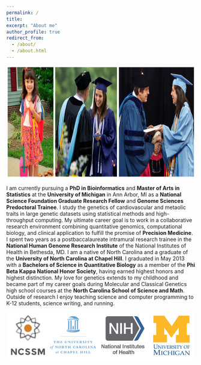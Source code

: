 ```yaml
---
permalink: /
title:
excerpt: "About me"
author_profile: true
redirect_from: 
  - /about/
  - /about.html
---
```


<center><img src="/images/education.jpg" height="300"></center>


I am currently pursuing a **PhD in Bioinformatics** and **Master of Arts in Statistics** at the **University of Michigan** in Ann Arbor, MI as a **National Science Foundation Graduate Research Fellow** and **Genome Sciences Predoctoral Trainee**. I study the genetics of cardiovascular and metaolic traits in large genetic datasets using statistical methods and high-throughput computing. My ultimate career goal is to work in a collaborative research environment combining quantitative genomics, computational biology, and clinical application to fulfill the promise of **Precision Medicine**. I spent two years as a postbaccalaureate intramural research trainee in the **National Human Genome Research Institute** of the National Institutes of Health in Bethesda, MD. I am a native of North Carolina and a graduate of the **University of North Carolina at Chapel Hill**. I graduated in May 2013 with a **Bachelors of Science in Quantitative Biology** as a member of the **Phi Beta Kappa National Honor Society**, having earned highest honors and highest distinction. My love for genetics extends to my childhood and became part of my career goals during Molecular and Classical Genetics high school courses at the **North Carolina School of Science and Math**. Outside of research I enjoy teaching science and computer programming to K-12 students, science writing, and running.


<center><img src="/images/training_logos_v2-904x232.jpg"></center>

